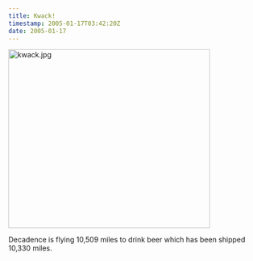 ```yaml
---
title: Kwack!
timestamp: 2005-01-17T03:42:20Z
date: 2005-01-17
---
```


<img alt="kwack.jpg" src="http://blog.whatfettle.com/archives/kwack.jpg" width="400" height="354" border="0" />

Decadence is flying 10,509 miles to drink beer which has been shipped 10,330 miles.